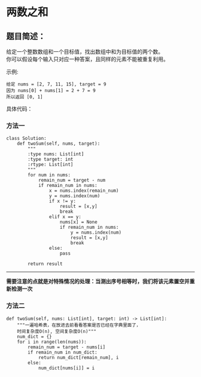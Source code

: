 # 两数之和
## 题目简述：
给定一个整数数组和一个目标值，找出数组中和为目标值的两个数。  
你可以假设每个输入只对应一种答案，且同样的元素不能被重复利用。  

示例:  

    给定 nums = [2, 7, 11, 15], target = 9
    因为 nums[0] + nums[1] = 2 + 7 = 9
    所以返回 [0, 1]


具体代码：  

### 方法一

    class Solution:
	    def twoSum(self, nums, target):
	        """
	        :type nums: List[int]
	        :type target: int
	        :rtype: List[int]
	        """
	        for num in nums:
	            remain_num = target - num
	            if remain_num in nums:
	                x = nums.index(remain_num)
	                y = nums.index(num)
	                if x != y:
	                    result = [x,y]
	                    break
	                elif x == y:
	                    nums[x] = None
	                    if remain_num in nums:
	                        y = nums.index(num)
	                        result = [x,y]
	                        break
	                else:
	                    pass
	                
	        return result

---
**需要注意的点就是对特殊情况的处理：当测出序号相等时，我们将该元素置空并重新检测一次**

### 方法二

    def twoSum(self, nums: List[int], target: int) -> List[int]:
        """一遍哈希表，在放进去前看看答案是否已经在字典里面了，
		时间复杂度O(n), 空间复杂度O(n)"""
        num_dict = {}
        for i in range(len(nums)):
            remain_num = target - nums[i]
            if remain_num in num_dict:
                return num_dict[remain_num], i
            else:
                num_dict[nums[i]] = i


